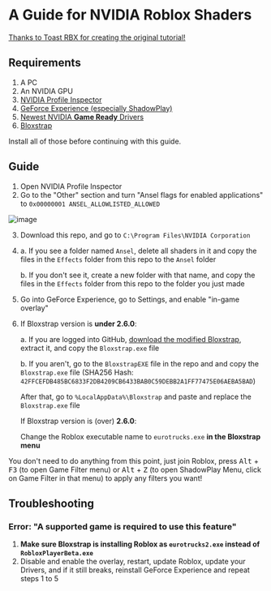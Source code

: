 # A Guide for NVIDIA Roblox Shaders

[Thanks to Toast RBX for creating the original tutorial!](https://www.youtube.com/watch?v=zhSWJnxKIlg)

## Requirements

1. A PC
2. An NVIDIA GPU
3. [NVIDIA Profile Inspector](https://github.com/Orbmu2k/nvidiaProfileInspector)
4. [GeForce Experience \(especially ShadowPlay\)](https://www.nvidia.com/en-us/geforce/geforce-experience/)
5. [Newest NVIDIA **Game Ready** Drivers](https://www.nvidia.com/download/find.aspx)
6. [Bloxstrap](https://github.com/pizzaboxer/bloxstrap)

Install all of those before continuing with this guide.

## Guide

1. Open NVIDIA Profile Inspector
2. Go to the "Other" section and turn "Ansel flags for enabled applications" to `0x00000001 ANSEL_ALLOWLISTED_ALLOWED`

![image](https://github.com/catb0x/Roblox-Shaders-Guide/assets/77354428/2a2a0399-e76b-4556-b963-24edb7c024ed)

3. Download this repo, and go to `C:\Program Files\NVIDIA Corporation`
4. a. If you see a folder named `Ansel`, delete all shaders in it and copy the files in the `Effects` folder from this repo to the `Ansel` folder
   
   b. If you don't see it, create a new folder with that name, and copy the files in the `Effects` folder from this repo to the folder you just made
5. Go into GeForce Experience, go to Settings, and enable "in-game overlay"
6. If Bloxstrap version is **under 2.6.0**:

   a. If you are logged into GitHub, [download the modified Bloxstrap](https://github.com/pizzaboxer/bloxstrap/suites/17761020689/artifacts/1017388973), extract it, and copy the `Bloxstrap.exe` file

   b. If you aren't, go to the `BloxstrapEXE` file in the repo and and copy the `Bloxstrap.exe` file (SHA256 Hash: `42FFCEFDB485BC6833F2DB4209CB6433BAB0C59DEBB2A1FF77475E06AEBA5BAD`)

   After that, go to `%LocalAppData%\Bloxstrap` and paste and replace the `Bloxstrap.exe` file 

   If Bloxstrap version is (over) **2.6.0**:

   Change the Roblox executable name to `eurotrucks.exe` **in the Bloxstrap menu**
   
You don't need to do anything from this point, just join Roblox, press <kbd>Alt</kbd> + <kbd>F3</kbd> (to open Game Filter menu) or <kbd>Alt</kbd> + <kbd>Z</kbd> (to open ShadowPlay Menu, click on Game Filter in that menu) to apply any filters you want!

## Troubleshooting

### Error: "A supported game is required to use this feature"

1. **Make sure Bloxstrap is installing Roblox as `eurotrucks2.exe` instead of `RobloxPlayerBeta.exe`**
2. Disable and enable the overlay, restart, update Roblox, update your Drivers, and if it still breaks, reinstall GeForce Experience and repeat steps 1 to 5
